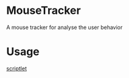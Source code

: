 MouseTracker
============

A mouse tracker for analyse the user behavior


Usage
=====

<a href='javascript:(function(){
	var s=document.createElement("script");s.setAttribute("type","text/javascript");s.setAttribute("src", "https://github.com/asendari/MouseTracker/raw/master/src/utils/MouseTrackerDB.js");document.getElementsByTagName("head")[0].appendChild(s);
	var s=document.createElement("script");s.setAttribute("type","text/javascript");s.setAttribute("src", "https://raw.github.com/asendari/MouseTracker/master/src/client/MouseTracker.js");document.getElementsByTagName("head")[0].appendChild(s);
	var s=document.createElement("script");s.setAttribute("type","text/javascript");s.setAttribute("src", "https://raw.github.com/asendari/MouseTracker/master/src/server/MouseViewer.js");document.getElementsByTagName("head")[0].appendChild(s);
	var s=document.createElement("script");s.setAttribute("type","text/javascript");s.setAttribute("src", "https://raw.github.com/asendari/MouseTracker/master/src/libs/panda.js");document.getElementsByTagName("head")[0].appendChild(s);
	})(this,document);'>scriptlet</a>